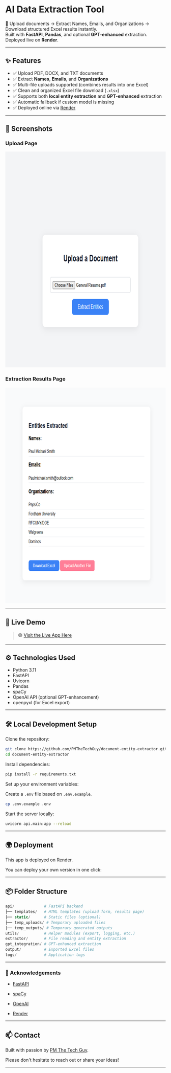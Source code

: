 # AI Data Extraction Tool

🚀 Upload documents → Extract Names, Emails, and Organizations → Download structured Excel results instantly.  
Built with **FastAPI**, **Pandas**, and optional **GPT-enhanced** extraction.  
Deployed live on **Render**.

---

## ✨ Features

- ✅ Upload PDF, DOCX, and TXT documents
- ✅ Extract **Names**, **Emails**, and **Organizations**
- ✅ Multi-file uploads supported (combines results into one Excel)
- ✅ Clean and organized Excel file download (`.xlsx`)
- ✅ Supports both **local entity extraction** and **GPT-enhanced** extraction
- ✅ Automatic fallback if custom model is missing
- ✅ Deployed online via [Render](https://render.com/)

---

## 📸 Screenshots

### Upload Page
<img src = api/static/Upload_PageWith_item.png width = 675 height = 675 alt = Upload Page>

### Extraction Results Page
<img src = api/static/ExtractionResultsPage.png width = 675 height = 675 alt = Results Page>

---

## 🚀 Live Demo

> 🟢 [Visit the Live App Here](https://ai-data-extraction-tool.onrender.com/)  

---

## ⚙️ Technologies Used

- Python 3.11
- FastAPI
- Uvicorn
- Pandas
- spaCy
- OpenAI API (optional GPT-enhancement)
- openpyxl (for Excel export)

---

## 🛠 Local Development Setup

Clone the repository:

```bash
git clone https://github.com/PMTheTechGuy/document-entity-extractor.git
cd document-entity-extractor
```
Install dependencies:

```bash
pip install -r requirements.txt
```

Set up your environment variables:

Create a `.env` file based on `.env.example`.

```bash
cp .env.example .env
```
Start the server locally:

```bash
uvicorn api.main:app --reload
```

---

## 🌍 Deployment

This app is deployed on Render.

You can deploy your own version in one click:

---
## 📦 Folder Structure

```php
api/             # FastAPI backend
├── templates/   # HTML templates (upload form, results page)
├── static/      # Static files (optional)
├── temp_uploads/ # Temporary uploaded files
├── temp_outputs/ # Temporary generated outputs
utils/           # Helper modules (export, logging, etc.)
extractor/       # File reading and entity extraction
gpt_integration/ # GPT-enhanced extraction
output/          # Exported Excel files
logs/            # Application logs
```
---

### 🙌 Acknowledgements
- [FastAPI](https://fastapi.tiangolo.com/)

- [spaCy](https://spacy.io/)

- [OpenAI](https://openai.com/)

- [Render](https://render.com/)

---

## 📫 Contact

Built with passion by [PM The Tech Guy](https://github.com/PMTheTechGuy).

Please don't hesitate to reach out or share your ideas!

---

